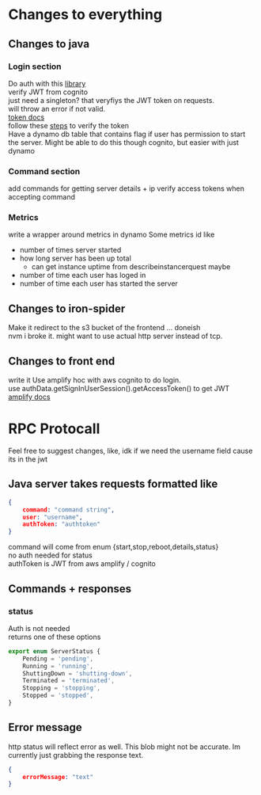 # Changes to everything  
## Changes to java
### Login section

Do auth with this [library](https://github.com/auth0/java-jwt)  
verify JWT from cognito  
just need a singleton? that veryfiys the JWT token on requests.  
will throw an error if not valid.  
[token docs](https://docs.aws.amazon.com/cognito/latest/developerguide/amazon-cognito-user-pools-using-tokens-with-identity-providers.html)  
follow these [steps](https://docs.aws.amazon.com/cognito/latest/developerguide/amazon-cognito-user-pools-using-tokens-verifying-a-jwt.html) to verify the token  \
Have a dynamo db table that contains flag if user has permission to start the server.  Might be able to do this though cognito, but easier with just dynamo



### Command section 
add commands for getting server details + ip
verify access tokens when accepting command
### Metrics
write a wrapper around metrics in dynamo
Some metrics id like
* number of times server started
* how long server has been up total
  * can get instance uptime from describeinstancerquest maybe
* number of time each user has loged in
* number of time each user has started the server

## Changes to iron-spider
Make it redirect to the s3 bucket of the frontend ... doneish  
nvm i broke it.  might want to use actual http server instead of tcp.  

## Changes to front end
write it
Use amplify hoc with aws cognito to do login.  
use authData.getSignInUserSession().getAccessToken() to get JWT   
[amplify docs](https://aws-amplify.github.io/docs/js/authentication)


# RPC Protocall
Feel free to suggest changes, like, idk if we need the username field cause its in the jwt
## Java server takes requests formatted like
```json
{
    command: "command string",  
    user: "username",
    authToken: "authtoken" 
}
```
command will come from enum {start,stop,reboot,details,status}   
 no auth needed for status  
authToken is JWT from aws amplify / cognito
 
 ## Commands + responses
 ### status
 Auth is not needed  
 returns one of these options
```typescript
export enum ServerStatus {
    Pending = 'pending',
    Running = 'running',
    ShuttingDown = 'shutting-down',
    Terminated = 'terminated',
    Stopping = 'stopping',
    Stopped = 'stopped',
}
```



## Error message
http status will reflect error as well.
This blob might not be accurate.  Im currently just grabbing the response text.
```json
{
    errorMessage: "text"
}
```